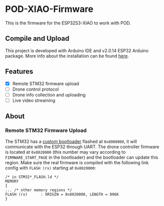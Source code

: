 # POD-XIAO-Firmware
This is the firmware for the ESP32S3-XIAO to work with POD.

## Compile and Upload
This project is developed with Arduino IDE and v2.0.14 ESP32 Arduino package. More info about the installation can be found [here](https://wiki.seeedstudio.com/xiao_esp32s3_getting_started/#strapping-pins).

## Features
- [x] Remote STM32 firmware upload
- [ ] Drone control protocol
- [ ] Drone info collection and uploading
- [ ] Live video streaming

## About
### Remote STM32 Firmware Upload
The STM32 has a [custom bootloader](https://github.com/Leonana69/POD-Bootloader-H7) flashed at `0x8000000`, it will communicate with the ESP32 through UART. The drone controller firmware is located at `0x8020000` (this number may vary according to `FIRMWARE_START_PAGE` in the bootloader) and the bootloader can update this region. Make sure the real firmware is compiled with the following link config with `FLASH (rx)` starting at `0x8020000`:
```
/* in STM32*_FLASH.ld */
MEMORY
{
... /* other memory regions */
FLASH (rx)      : ORIGIN = 0x8020000, LENGTH = 896K
}
```
